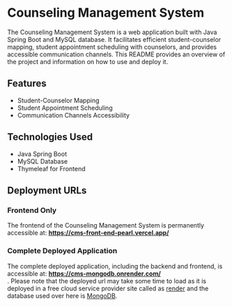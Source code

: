 # Counseling Management System

The Counseling Management System is a web application built with Java Spring Boot and MySQL database. It facilitates efficient student-counselor mapping, student appointment scheduling with counselors, and provides accessible communication channels. This README provides an overview of the project and information on how to use and deploy it.

## Features

- Student-Counselor Mapping
- Student Appointment Scheduling
- Communication Channels Accessibility

## Technologies Used

- Java Spring Boot
- MySQL Database
- Thymeleaf for Frontend

## Deployment URLs

### Frontend Only

The frontend of the Counseling Management System is permanently accessible at: <b><a href = "https://cms-front-end-pearl.vercel.app/" target="_blank">https://cms-front-end-pearl.vercel.app/</a></b>

### Complete Deployed Application

The complete deployed application, including the backend and frontend, is accessible at: <b><a href="https://cms-mongodb.onrender.com/" target="_blank">https://cms-mongodb.onrender.com/</a></b><br>.
Please note that the deployed url may take some time to load as it is deployed in a free cloud service provider site called as <a href = "https://render.com/" target = "_blank">render</a> and the database used over here is <a href = "https://www.mongodb.com/" target = "_blank">MongoDB</a>.


